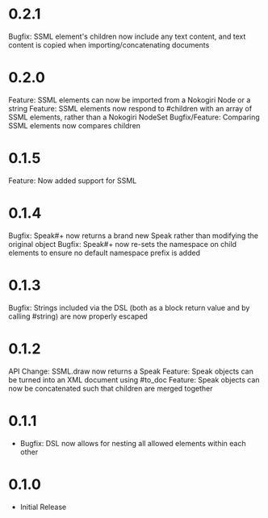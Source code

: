 # 0.2.1
  Bugfix: SSML element's children now include any text content, and text content is copied when importing/concatenating documents

# 0.2.0
  Feature: SSML elements can now be imported from a Nokogiri Node or a string
  Feature: SSML elements now respond to #children with an array of SSML elements, rather than a Nokogiri NodeSet
  Bugfix/Feature: Comparing SSML elements now compares children

# 0.1.5
  Feature: Now added support for SSML <audio/>

# 0.1.4
  Bugfix: Speak#+ now returns a brand new Speak rather than modifying the original object
  Bugfix: Speak#+ now re-sets the namespace on child elements to ensure no default namespace prefix is added

# 0.1.3
  Bugfix: Strings included via the DSL (both as a block return value and by calling #string) are now properly escaped

# 0.1.2
  API Change: SSML.draw now returns a Speak
  Feature: Speak objects can be turned into an XML document using #to_doc
  Feature: Speak objects can now be concatenated such that children are merged together

# 0.1.1
  * Bugfix: DSL now allows for nesting all allowed elements within each other

# 0.1.0
  * Initial Release
